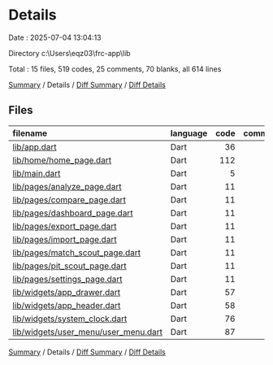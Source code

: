 # Details

Date : 2025-07-04 13:04:13

Directory c:\\Users\\eqz03\\frc-app\\lib

Total : 15 files,  519 codes, 25 comments, 70 blanks, all 614 lines

[Summary](results.md) / Details / [Diff Summary](diff.md) / [Diff Details](diff-details.md)

## Files
| filename | language | code | comment | blank | total |
| :--- | :--- | ---: | ---: | ---: | ---: |
| [lib/app.dart](/lib/app.dart) | Dart | 36 | 3 | 8 | 47 |
| [lib/home/home\_page.dart](/lib/home/home_page.dart) | Dart | 112 | 4 | 10 | 126 |
| [lib/main.dart](/lib/main.dart) | Dart | 5 | 0 | 1 | 6 |
| [lib/pages/analyze\_page.dart](/lib/pages/analyze_page.dart) | Dart | 11 | 0 | 3 | 14 |
| [lib/pages/compare\_page.dart](/lib/pages/compare_page.dart) | Dart | 11 | 0 | 3 | 14 |
| [lib/pages/dashboard\_page.dart](/lib/pages/dashboard_page.dart) | Dart | 11 | 0 | 3 | 14 |
| [lib/pages/export\_page.dart](/lib/pages/export_page.dart) | Dart | 11 | 0 | 3 | 14 |
| [lib/pages/import\_page.dart](/lib/pages/import_page.dart) | Dart | 11 | 0 | 3 | 14 |
| [lib/pages/match\_scout\_page.dart](/lib/pages/match_scout_page.dart) | Dart | 11 | 0 | 3 | 14 |
| [lib/pages/pit\_scout\_page.dart](/lib/pages/pit_scout_page.dart) | Dart | 11 | 0 | 3 | 14 |
| [lib/pages/settings\_page.dart](/lib/pages/settings_page.dart) | Dart | 11 | 0 | 3 | 14 |
| [lib/widgets/app\_drawer.dart](/lib/widgets/app_drawer.dart) | Dart | 57 | 0 | 5 | 62 |
| [lib/widgets/app\_header.dart](/lib/widgets/app_header.dart) | Dart | 58 | 17 | 4 | 79 |
| [lib/widgets/system\_clock.dart](/lib/widgets/system_clock.dart) | Dart | 76 | 0 | 10 | 86 |
| [lib/widgets/user\_menu/user\_menu.dart](/lib/widgets/user_menu/user_menu.dart) | Dart | 87 | 1 | 8 | 96 |

[Summary](results.md) / Details / [Diff Summary](diff.md) / [Diff Details](diff-details.md)